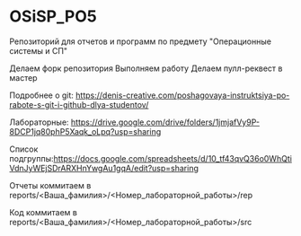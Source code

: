 # OSiSP_PO5
Репозиторий для отчетов и программ по предмету "Операционные системы и СП"

Делаем форк репозитория Выполняем работу Делаем пулл-реквест в мастер

Подробнее о git: https://denis-creative.com/poshagovaya-instruktsiya-po-rabote-s-git-i-github-dlya-studentov/

Лабораторные: https://drive.google.com/drive/folders/1jmjafVy9P-8DCP1jq80phP5Xaqk_oLpq?usp=sharing

Список подгруппы:https://docs.google.com/spreadsheets/d/10_tf43qvQ36o0WhQtiVdnJyWEjSDrARXHnYwgAu1gqA/edit?usp=sharing

Отчеты коммитаем в reports/<Ваша_фамилия>/<Номер_лабораторной_работы>/rep

Код коммитаем в reports/<Ваша_фамилия>/<Номер_лабораторной_работы>/src